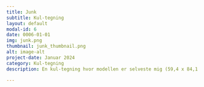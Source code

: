 ```yaml
---
title: Junk
subtitle: Kul-tegning
layout: default
modal-id: 6
date: 0006-01-01
img: junk.png
thumbnail: junk_thumbnail.png
alt: image-alt
project-date: Januar 2024
category: Kul-tegning
description: En kul-tegning hvor modellen er selveste mig (59,4 x 84,1 cm).

---
```

